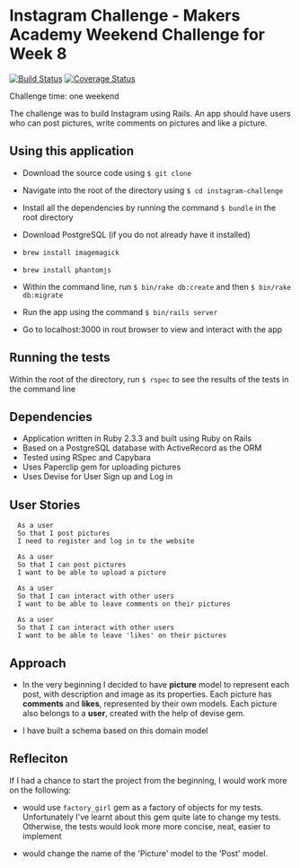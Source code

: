 # Instagram Challenge - Makers Academy Weekend Challenge for Week 8

[![Build Status](https://travis-ci.org/varvarra/instagram-challenge.svg?branch=master)](https://travis-ci.org/varvarra/instagram-challenge)
[![Coverage Status](https://coveralls.io/repos/github/varvarra/instagram-challenge/badge.svg?branch=master)](https://coveralls.io/github/varvarra/instagram-challenge?branch=master)

Challenge time: one weekend

The challenge was to build Instagram using Rails. An app should have users who can post pictures, write comments on pictures and like a picture.


## Using this application

- Download the source code using ``$ git clone``
- Navigate into the root of the directory using ``$ cd instagram-challenge``
- Install all the dependencies by running the command ``$ bundle`` in the root directory

- Download PostgreSQL (if you do not already have it installed)
- `brew install imagemagick`
- `brew install phantomjs`
- Within the command line, run `$ bin/rake db:create` and then `$ bin/rake db:migrate`
- Run the app using the command `$ bin/rails server`
- Go to localhost:3000 in rout browser to view and interact with the app

## Running the tests

Within the root of the directory, run `$ rspec` to see the results of the tests in the command line

## Dependencies

- Application written in Ruby 2.3.3 and built using Ruby on Rails
- Based on a PostgreSQL database with ActiveRecord as the ORM
- Tested using RSpec and Capybara
- Uses Paperclip gem for uploading pictures
- Uses Devise for User Sign up and Log in


## User Stories

```
  As a user
  So that I post pictures
  I need to register and log in to the website
```
```
  As a user
  So that I can post pictures
  I want to be able to upload a picture
```

```
  As a user
  So that I can interact with other users
  I want to be able to leave comments on their pictures
```

```
  As a user
  So that I can interact with other users
  I want to be able to leave 'likes' on their pictures
```

## Approach

- In the very beginning I decided to have **picture** model to represent each post, with description and image as its properties.
Each picture has **comments** and **likes**, represented by their own models. Each picture also belongs to a **user**, created with the help of devise gem.  

- I have built a schema based on this domain model

## Refleciton

If I had a chance to start the project from the beginning, I would work more on the following:
- would use `factory_girl` gem as a factory of objects for my tests. Unfortunately I've learnt about this gem quite late to change my tests. Otherwise, the tests would look more more concise, neat, easier to implement

- would change the name of the 'Picture' model to the 'Post' model.
